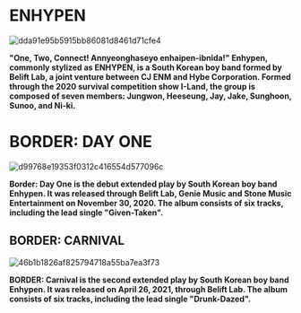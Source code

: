 # ENHYPEN 


![dda91e95b5915bb86081d8461d71cfe4](https://user-images.githubusercontent.com/102729941/161068071-186ecba1-86b8-43ed-8eb3-f637e1d17f4e.jpg)

**"One, Two, Connect! Annyeonghaseyo enhaipen-ibnida!" Enhypen, commonly stylized as ENHYPEN, is a South Korean boy 
band formed by Belift Lab, a joint venture between CJ ENM and Hybe Corporation. Formed through the 2020 survival competition show I-Land, the group is composed of seven members: Jungwon, Heeseung, Jay, Jake, Sunghoon, Sunoo, and Ni-ki.**

# BORDER: DAY ONE
![d99768e19353f0312c416554d577096c](https://user-images.githubusercontent.com/102729941/161071460-9c3bbb70-77b6-4f9b-8736-928fba521e69.jpg)

**Border: Day One is the debut extended play by South Korean boy band Enhypen. It was released through Belift Lab, Genie Music and Stone Music Entertainment on November 30, 2020. The album consists of six tracks, including the lead single "Given-Taken".**

## BORDER: CARNIVAL

![46b1b1826af825794718a55ba7ea3f73](https://user-images.githubusercontent.com/102729941/161073919-2b10d42f-66f5-486c-8448-0c6ee088bc0e.jpg)

**BORDER: Carnival is the second extended play by South Korean boy band Enhypen. It was released on April 26, 2021, through Belift Lab. The album consists of six tracks, including the lead single "Drunk-Dazed".** 





























